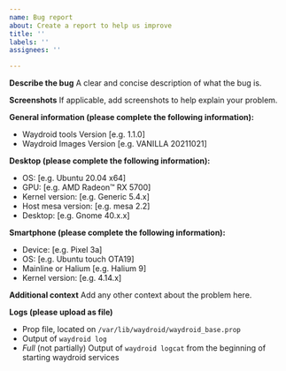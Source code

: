```yaml
---
name: Bug report
about: Create a report to help us improve
title: ''
labels: ''
assignees: ''

---
```


**Describe the bug**
A clear and concise description of what the bug is.

**Screenshots**
If applicable, add screenshots to help explain your problem.

**General information (please complete the following information):**
 - Waydroid tools Version [e.g. 1.1.0]
 - Waydroid Images Version [e.g. VANILLA 20211021]

**Desktop (please complete the following information):**
 - OS: [e.g. Ubuntu 20.04 x64]
 - GPU: [e.g. AMD Radeon™ RX 5700]
 - Kernel version: [e.g. Generic 5.4.x]
 - Host mesa version: [e.g. mesa 2.2]
 - Desktop: [e.g. Gnome 40.x.x]

**Smartphone (please complete the following information):**
 - Device: [e.g. Pixel 3a]
 - OS: [e.g. Ubuntu touch OTA19]
 - Mainline or Halium [e.g. Halium 9]
 - Kernel version: [e.g. 4.14.x]

**Additional context**
Add any other context about the problem here.

**Logs (please upload as file)**
 - Prop file, located on `/var/lib/waydroid/waydroid_base.prop`
 - Output of `waydroid log`
 - *Full* (not partially) Output of `waydroid logcat` from the beginning of starting waydroid services
